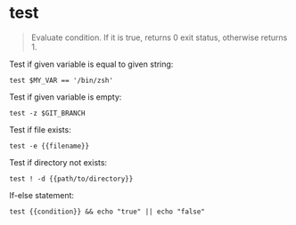 test
====

> Evaluate condition.
> If it is true, returns 0 exit status, otherwise returns 1.

Test if given variable is equal to given string:

    test $MY_VAR == '/bin/zsh'

Test if given variable is empty:

    test -z $GIT_BRANCH

Test if file exists:

    test -e {{filename}}

Test if directory not exists:

    test ! -d {{path/to/directory}}

If-else statement:

    test {{condition}} && echo "true" || echo "false"

